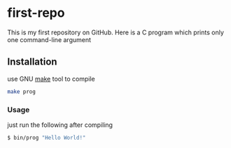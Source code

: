 # first-repo

This is my first repository on GitHub. Here is a C program which prints only one command-line argument

## Installation
use GNU [make](https://www.gnu.org/software/make/) tool to compile
```bash
make prog
```

### Usage

just run the following after compiling
```bash
$ bin/prog "Hello World!"
```

